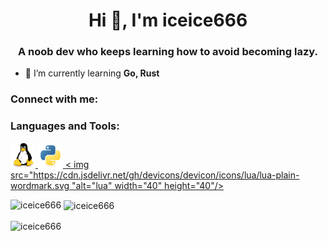 <h1 align="center">Hi 👋, I'm iceice666</h1>
<h3 align="center">A noob dev who keeps learning how to avoid becoming lazy.</h3>

- 🌱 I’m currently learning **Go, Rust**

<h3 align="left">Connect with me:</h3>
<p align="left">
</p>

<h3 align="left">Languages and Tools:</h3>
<p align="left">
<a href="https://www.linux.org/" target="_blank" rel="noreferrer"> 
<img src="https://raw.githubusercontent.com/devicons/devicon/master/icons/linux/linux-original.svg" alt="linux" width="40" height="40"/> 
</a>

<a href="https://www.python.org" target="_blank" rel="noreferrer">
<img src="https://raw.githubusercontent.com/devicons/devicon/master/icons/python/python-original.svg" alt="python" width="40" height="40"/> 
</a>

<a href="https://www.lua.org/" target="_blank" rel="noreferrer">
 < img src="https://cdn.jsdelivr.net/gh/devicons/devicon/icons/lua/lua-plain-wordmark.svg "alt="lua" width="40" height="40"/>
<a/>

</p>

<p><img align="left" src="https://github-readme-stats.vercel.app/api/top-langs?username=iceice666&show_icons=true&locale=en&layout=compact&theme=github_dark" alt="iceice666" /></p>

<p>&nbsp;<img align="center" src="https://github-readme-stats.vercel.app/api?username=iceice666&show_icons=true&locale=en" alt="iceice666" /></p>

<p><img align="center" src="https://github-readme-streak-stats.herokuapp.com/?user=iceice666&" alt="iceice666" /></p>


